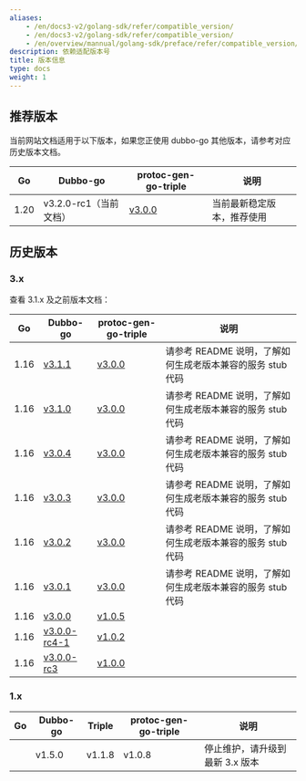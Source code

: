 ```yaml
---
aliases:
    - /en/docs3-v2/golang-sdk/refer/compatible_version/
    - /en/docs3-v2/golang-sdk/refer/compatible_version/
    - /en/overview/mannual/golang-sdk/preface/refer/compatible_version/
description: 依赖适配版本号
title: 版本信息
type: docs
weight: 1
---
```


## 推荐版本
当前网站文档适用于以下版本，如果您正使用 dubbo-go 其他版本，请参考对应历史版本文档。

| Go | Dubbo-go  |  protoc-gen-go-triple   | 说明    |
| :--: | ------------ | -------------------- | -------------------- |
|  1.20   | v3.2.0-rc1（当前文档）  | <a href="https://github.com/dubbogo/protoc-gen-go-triple/" target="_blank">v3.0.0</a>   | 当前最新稳定版本，推荐使用 |

## 历史版本

### 3.x
查看 3.1.x 及之前版本文档：

| Go | Dubbo-go     | protoc-gen-go-triple   | 说明                  |
| :--: | ------------ | -------------------- | -------------------- |
|   1.16   | <a href="" target="_blank">v3.1.1</a>       | <a href="https://github.com/dubbogo/protoc-gen-go-triple/" target="_blank">v3.0.0</a>     |   请参考 README 说明，了解如何生成老版本兼容的服务 stub 代码           |
|   1.16   | <a href="" target="_blank">v3.1.0</a>       | <a href="https://github.com/dubbogo/protoc-gen-go-triple/" target="_blank">v3.0.0</a>               | 请参考 README 说明，了解如何生成老版本兼容的服务 stub 代码      |
|   1.16   | <a href="" target="_blank">v3.0.4</a>       | <a href="https://github.com/dubbogo/protoc-gen-go-triple/" target="_blank">v3.0.0</a>               | 请参考 README 说明，了解如何生成老版本兼容的服务 stub 代码  |
|   1.16   | <a href="" target="_blank">v3.0.3</a>       | <a href="https://github.com/dubbogo/protoc-gen-go-triple/" target="_blank">v3.0.0</a>               | 请参考 README 说明，了解如何生成老版本兼容的服务 stub 代码  |
|   1.16   | <a href="" target="_blank">v3.0.2</a>       | <a href="https://github.com/dubbogo/protoc-gen-go-triple/" target="_blank">v3.0.0</a>               |  请参考 README 说明，了解如何生成老版本兼容的服务 stub 代码 |
|   1.16   | <a href="" target="_blank">v3.0.1</a>       | <a href="https://github.com/dubbogo/protoc-gen-go-triple/" target="_blank">v3.0.0</a>               |  请参考 README 说明，了解如何生成老版本兼容的服务 stub 代码 |
|   1.16   | <a href="" target="_blank">v3.0.0</a>       | <a href="https://github.com/dubbogo/dubbogo-cli" target="_blank">v1.0.5</a>               |                      |
|   1.16   | <a href="" target="_blank">v3.0.0-rc4-1</a> | <a href="https://github.com/dubbogo/dubbogo-cli" target="_blank">v1.0.2</a>               |                      |
|   1.16   | <a href="" target="_blank">v3.0.0-rc3</a>   | <a href="https://github.com/dubbogo/dubbogo-cli" target="_blank">v1.0.0</a>               |                      |

### 1.x

| Go | Dubbo-go     | Triple | protoc-gen-go-triple   | 说明                  | 
| :--: | ------------ | ------ | -------------------- | -------------------- |
|      | v1.5.0       | v1.1.8 | v1.0.8               |   停止维护，请升级到最新 3.x 版本    |

